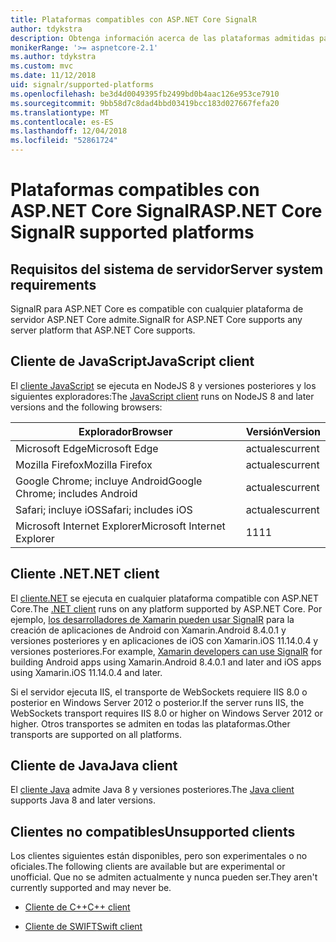```yaml
---
title: Plataformas compatibles con ASP.NET Core SignalR
author: tdykstra
description: Obtenga información acerca de las plataformas admitidas para ASP.NET Core SignalR.
monikerRange: '>= aspnetcore-2.1'
ms.author: tdykstra
ms.custom: mvc
ms.date: 11/12/2018
uid: signalr/supported-platforms
ms.openlocfilehash: be3d4d0049395fb2499bd0b4aac126e953ce7910
ms.sourcegitcommit: 9bb58d7c8dad4bbd03419bcc183d027667fefa20
ms.translationtype: MT
ms.contentlocale: es-ES
ms.lasthandoff: 12/04/2018
ms.locfileid: "52861724"
---
```

# <a name="aspnet-core-signalr-supported-platforms"></a><span data-ttu-id="ceefa-103">Plataformas compatibles con ASP.NET Core SignalR</span><span class="sxs-lookup"><span data-stu-id="ceefa-103">ASP.NET Core SignalR supported platforms</span></span>

## <a name="server-system-requirements"></a><span data-ttu-id="ceefa-104">Requisitos del sistema de servidor</span><span class="sxs-lookup"><span data-stu-id="ceefa-104">Server system requirements</span></span>

<span data-ttu-id="ceefa-105">SignalR para ASP.NET Core es compatible con cualquier plataforma de servidor ASP.NET Core admite.</span><span class="sxs-lookup"><span data-stu-id="ceefa-105">SignalR for ASP.NET Core supports any server platform that ASP.NET Core supports.</span></span>

## <a name="javascript-client"></a><span data-ttu-id="ceefa-106">Cliente de JavaScript</span><span class="sxs-lookup"><span data-stu-id="ceefa-106">JavaScript client</span></span>

<span data-ttu-id="ceefa-107">El [cliente JavaScript](https://www.npmjs.com/package/@aspnet/signalr) se ejecuta en NodeJS 8 y versiones posteriores y los siguientes exploradores:</span><span class="sxs-lookup"><span data-stu-id="ceefa-107">The [JavaScript client](https://www.npmjs.com/package/@aspnet/signalr) runs on NodeJS 8 and later versions and the following browsers:</span></span>

| <span data-ttu-id="ceefa-108">Explorador</span><span class="sxs-lookup"><span data-stu-id="ceefa-108">Browser</span></span>                         | <span data-ttu-id="ceefa-109">Versión</span><span class="sxs-lookup"><span data-stu-id="ceefa-109">Version</span></span> |
| ------------------------------- | ------- |
| <span data-ttu-id="ceefa-110">Microsoft Edge</span><span class="sxs-lookup"><span data-stu-id="ceefa-110">Microsoft Edge</span></span>                  | <span data-ttu-id="ceefa-111">actuales</span><span class="sxs-lookup"><span data-stu-id="ceefa-111">current</span></span> |
| <span data-ttu-id="ceefa-112">Mozilla Firefox</span><span class="sxs-lookup"><span data-stu-id="ceefa-112">Mozilla Firefox</span></span>                 | <span data-ttu-id="ceefa-113">actuales</span><span class="sxs-lookup"><span data-stu-id="ceefa-113">current</span></span> |
| <span data-ttu-id="ceefa-114">Google Chrome; incluye Android</span><span class="sxs-lookup"><span data-stu-id="ceefa-114">Google Chrome; includes Android</span></span> | <span data-ttu-id="ceefa-115">actuales</span><span class="sxs-lookup"><span data-stu-id="ceefa-115">current</span></span> |
| <span data-ttu-id="ceefa-116">Safari; incluye iOS</span><span class="sxs-lookup"><span data-stu-id="ceefa-116">Safari; includes iOS</span></span>            | <span data-ttu-id="ceefa-117">actuales</span><span class="sxs-lookup"><span data-stu-id="ceefa-117">current</span></span> |
| <span data-ttu-id="ceefa-118">Microsoft Internet Explorer</span><span class="sxs-lookup"><span data-stu-id="ceefa-118">Microsoft Internet Explorer</span></span>     | <span data-ttu-id="ceefa-119">11</span><span class="sxs-lookup"><span data-stu-id="ceefa-119">11</span></span>      |
 
## <a name="net-client"></a><span data-ttu-id="ceefa-120">Cliente .NET</span><span class="sxs-lookup"><span data-stu-id="ceefa-120">.NET client</span></span>

<span data-ttu-id="ceefa-121">El [cliente.NET](https://www.nuget.org/packages/Microsoft.AspNetCore.SignalR/) se ejecuta en cualquier plataforma compatible con ASP.NET Core.</span><span class="sxs-lookup"><span data-stu-id="ceefa-121">The [.NET client](https://www.nuget.org/packages/Microsoft.AspNetCore.SignalR/) runs on any platform supported by ASP.NET Core.</span></span> <span data-ttu-id="ceefa-122">Por ejemplo, [los desarrolladores de Xamarin pueden usar SignalR](https://github.com/aspnet/Announcements/issues/305) para la creación de aplicaciones de Android con Xamarin.Android 8.4.0.1 y versiones posteriores y en aplicaciones de iOS con Xamarin.iOS 11.14.0.4 y versiones posteriores.</span><span class="sxs-lookup"><span data-stu-id="ceefa-122">For example, [Xamarin developers can use SignalR](https://github.com/aspnet/Announcements/issues/305) for building Android apps using Xamarin.Android 8.4.0.1 and later and iOS apps using Xamarin.iOS 11.14.0.4 and later.</span></span>

<span data-ttu-id="ceefa-123">Si el servidor ejecuta IIS, el transporte de WebSockets requiere IIS 8.0 o posterior en Windows Server 2012 o posterior.</span><span class="sxs-lookup"><span data-stu-id="ceefa-123">If the server runs IIS, the WebSockets transport requires IIS 8.0 or higher on Windows Server 2012 or higher.</span></span> <span data-ttu-id="ceefa-124">Otros transportes se admiten en todas las plataformas.</span><span class="sxs-lookup"><span data-stu-id="ceefa-124">Other transports are supported on all platforms.</span></span>

## <a name="java-client"></a><span data-ttu-id="ceefa-125">Cliente de Java</span><span class="sxs-lookup"><span data-stu-id="ceefa-125">Java client</span></span>

<span data-ttu-id="ceefa-126">El [cliente Java](https://search.maven.org/artifact/com.microsoft.aspnet/signalr) admite Java 8 y versiones posteriores.</span><span class="sxs-lookup"><span data-stu-id="ceefa-126">The [Java client](https://search.maven.org/artifact/com.microsoft.aspnet/signalr) supports Java 8 and later versions.</span></span>

## <a name="unsupported-clients"></a><span data-ttu-id="ceefa-127">Clientes no compatibles</span><span class="sxs-lookup"><span data-stu-id="ceefa-127">Unsupported clients</span></span>

<span data-ttu-id="ceefa-128">Los clientes siguientes están disponibles, pero son experimentales o no oficiales.</span><span class="sxs-lookup"><span data-stu-id="ceefa-128">The following clients are available but are experimental or unofficial.</span></span> <span data-ttu-id="ceefa-129">Que no se admiten actualmente y nunca pueden ser.</span><span class="sxs-lookup"><span data-stu-id="ceefa-129">They aren't currently supported and may never be.</span></span>

* [<span data-ttu-id="ceefa-130">Cliente de C++</span><span class="sxs-lookup"><span data-stu-id="ceefa-130">C++ client</span></span>](https://github.com/aspnet/SignalR/tree/master/clients/cpp)

* [<span data-ttu-id="ceefa-131">Cliente de SWIFT</span><span class="sxs-lookup"><span data-stu-id="ceefa-131">Swift client</span></span>](https://github.com/moozzyk/SignalR-Client-Swift)
